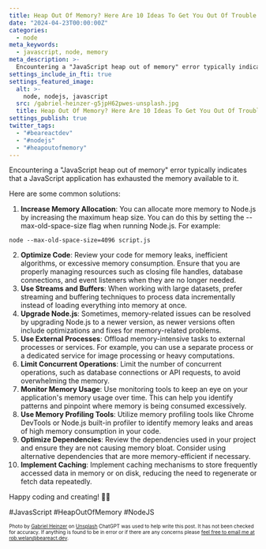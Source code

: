 ```yaml
---
title: Heap Out Of Memory? Here Are 10 Ideas To Get You Out Of Trouble
date: "2024-04-23T00:00:00Z"
categories:
  - node
meta_keywords:
  - javascript, node, memory
meta_description: >-
  Encountering a "JavaScript heap out of memory" error typically indicates that a JavaScript application has exhausted the memory available to it.
settings_include_in_fti: true
settings_featured_image:
  alt: >-
    node, nodejs, javascript
  src: /gabriel-heinzer-g5jpH62pwes-unsplash.jpg
  title: Heap Out Of Memory? Here Are 10 Ideas To Get You Out Of Trouble
settings_publish: true
twitter_tags:
  - "#beareactdev"
  - "#nodejs"
  - "#heapoutofmemory"
---
```


Encountering a "JavaScript heap out of memory" error typically indicates that a JavaScript application has exhausted the memory available to it.

Here are some common solutions:
1. <strong>Increase Memory Allocation</strong>: You can allocate more memory to Node.js by increasing the maximum heap size. You can do this by setting the --max-old-space-size flag when running Node.js. For example:
```shellsession
node --max-old-space-size=4096 script.js
```
2. <strong>Optimize Code</strong>: Review your code for memory leaks, inefficient algorithms, or excessive memory consumption. Ensure that you are properly managing resources such as closing file handles, database connections, and event listeners when they are no longer needed.
1. <strong>Use Streams and Buffers</strong>: When working with large datasets, prefer streaming and buffering techniques to process data incrementally instead of loading everything into memory at once.
1. <strong>Upgrade Node.js</strong>: Sometimes, memory-related issues can be resolved by upgrading Node.js to a newer version, as newer versions often include optimizations and fixes for memory-related problems.
1. <strong>Use External Processes</strong>: Offload memory-intensive tasks to external processes or services. For example, you can use a separate process or a dedicated service for image processing or heavy computations.
1. <strong>Limit Concurrent Operations</strong>: Limit the number of concurrent operations, such as database connections or API requests, to avoid overwhelming the memory.
1. <strong>Monitor Memory Usage</strong>: Use monitoring tools to keep an eye on your application's memory usage over time. This can help you identify patterns and pinpoint where memory is being consumed excessively.
1. <strong>Use Memory Profiling Tools</strong>: Utilize memory profiling tools like Chrome DevTools or Node.js built-in profiler to identify memory leaks and areas of high memory consumption in your code.
1. <strong>Optimize Dependencies</strong>: Review the dependencies used in your project and ensure they are not causing memory bloat. Consider using alternative dependencies that are more memory-efficient if necessary.
1. <strong>Implement Caching</strong>: Implement caching mechanisms to store frequently accessed data in memory or on disk, reducing the need to regenerate or fetch data repeatedly.

<p/>

Happy coding and creating! 🌟🎉

\#JavasScript #HeapOutOfMemory #NodeJS

<p/>

<span style="font-size:10px">
  Photo by <a href="https://unsplash.com/@6heinz3r?utm_content=creditCopyText&utm_medium=referral&utm_source=unsplash">Gabriel Heinzer</a> on <a href="https://unsplash.com/photos/text-g5jpH62pwes?utm_content=creditCopyText&utm_medium=referral&utm_source=unsplash">Unsplash</a>
</span>

<span style="font-size:10px">
  ChatGPT was used to help write this post. It has not been checked for accuracy. If anything is found to be in error or if there are any concerns please <a href="mailto:rob.welan@beareact.dev">feel free to email me at rob.welan@beareact.dev</a>.
</span>
